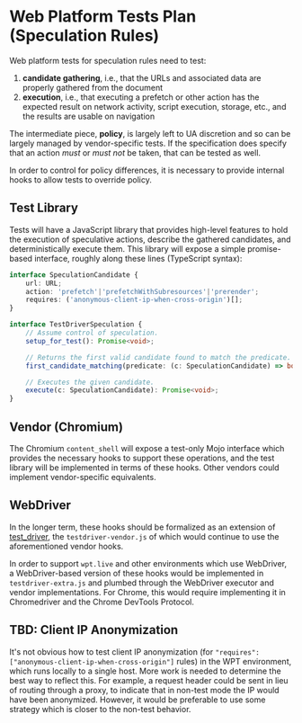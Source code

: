 # Web Platform Tests Plan (Speculation Rules)

Web platform tests for speculation rules need to test:

1. **candidate gathering**, i.e., that the URLs and associated data are properly gathered from the document
1. **execution**, i.e., that executing a prefetch or other action has the expected result on network activity, script execution, storage, etc., and the results are usable on navigation

The intermediate piece, **policy**, is largely left to UA discretion and so can be largely managed by vendor-specific tests. If the specification does specify that an action *must* or *must not* be taken, that can be tested as well.

In order to control for policy differences, it is necessary to provide internal hooks to allow tests to override policy.

## Test Library

Tests will have a JavaScript library that provides high-level features to hold the execution of speculative actions, describe the gathered candidates, and deterministically execute them. This library will expose a simple promise-based interface, roughly along these lines (TypeScript syntax):

```ts
interface SpeculationCandidate {
    url: URL;
    action: 'prefetch'|'prefetchWithSubresources'|'prerender';
    requires: ('anonymous-client-ip-when-cross-origin')[];
}

interface TestDriverSpeculation {
    // Assume control of speculation.
    setup_for_test(): Promise<void>;

    // Returns the first valid candidate found to match the predicate.
    first_candidate_matching(predicate: (c: SpeculationCandidate) => boolean): Promise<SpeculationCandidate>;

    // Executes the given candidate.
    execute(c: SpeculationCandidate): Promise<void>;
}
```

## Vendor (Chromium)

The Chromium `content_shell` will expose a test-only Mojo interface which provides the necessary hooks to support these operations, and the test library will be implemented in terms of these hooks. Other vendors could implement vendor-specific equivalents.

## WebDriver

In the longer term, these hooks should be formalized as an extension of [test_driver](https://web-platform-tests.org/writing-tests/testdriver-extension-tutorial.html), the `testdriver-vendor.js` of which would continue to use the aforementioned vendor hooks.

In order to support `wpt.live` and other environments which use WebDriver, a WebDriver-based version of these hooks would be implemented in `testdriver-extra.js` and plumbed through the WebDriver executor and vendor implementations. For Chrome, this would require implementing it in Chromedriver and the Chrome DevTools Protocol.

## TBD: Client IP Anonymization

It's not obvious how to test client IP anonymization (for `"requires": ["anonymous-client-ip-when-cross-origin"]` rules) in the WPT environment, which runs locally to a single host. More work is needed to determine the best way to reflect this. For example, a request header could be sent in lieu of routing through a proxy, to indicate that in non-test mode the IP would have been anonymized. However, it would be preferable to use some strategy which is closer to the non-test behavior.